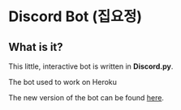 # Discord Bot (집요정)

## What is it?
This little, interactive bot is written in **Discord.py**.

The bot used to work on Heroku

The new version of the bot can be found [here](https://github.com/hiphophammer/Discord_Bot_v2).
